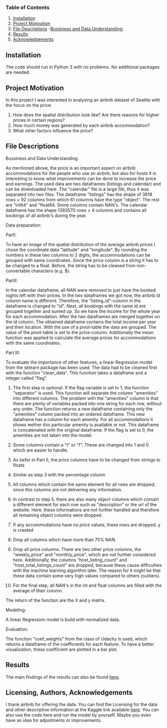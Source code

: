 ### Table of Contents

1. [Installation](#installation)
2. [Project Motivation](#motivation)
3. [File Descriptions](#files)
    -[Bussiness and Data Understanding:](#B&DU)
4. [Results](#results)
5. [Acknowledgements](#licensing)

## Installation <a name="installation"></a>

The code should run in Python 3 with no problems. No additional packages are needed. 

## Project Motivation<a name="motivation"></a>

In this project I was interested in analysing an airbnb dataset of Seattle with the focus on the price:

1. How does the spatial distribution look like? Are there reasons for higher prices in certain regions?
2. How much money was generated by each airbnb accommodation? 
3. What other factors influence the price?

## File Descriptions <a name="files"></a>

Bussiness and Data Understanding:

As mentioned above, the price is an important aspect on airbnb accommodations for the people who use an airbnb, but also for hosts it is 
interesting to know what improvements can be done to increase the price and earnings. 
The used data are two dataframes (listings and calendar) and can be downloaded here. The "calendar" file is a large file, thus it was 
separated into two files. The dataframe "listings" has the shape of 3818 rows × 92 columns from which 61 columns have the type "object". 
The rest are "int64" and "float64. Some columns contain NAN's. The calendar dataframe has the shape 1393570 rows × 4 columns and contains
all bookings of all airbnb's during the year.

Data preparation:

PartI:

To have an image of the spatial distribution of the average airbnb prices I chose the coordinate data "latitude" and "longitude".
By rounding the numbers in these two columns to 2 digits, the accommodations can be grouped with same coordinates. 
Since the price column is a string it has to be changed to a float. Before, the string has to be cleaned from non-convertable
characters (e.g. $). 

PartII: 

In the calendar dataframe, all NAN were removed to just have the booked nights left with their prices. 
In the two dataframes we got now, the airbnb id column name is different. Therefore, the "listing_id"-column in the dataframe is changed to "id". 
Next, all bookings with the same id are grouped together and sumed up. So we have the income for the whole year for each 
accommodation. After the two dataframes are merged together on the id column. The obtained dataframe contains the total income per year and
their location.
With the use of a pivot-table the data are grouped. The value of the pivot-table is set to the price-column. 
Additionally the mean function was applied to calculate the average prices for accommodations with the same coordinates.

Part III:

To evaluate the importance of other features, a linear Regression model from the sklearn package has been used.
The data had to be cleaned first with the function "clean_data". This function takes a dataframe and a integer called "flag".

1.  The first step is optional. If the flag variable is set to 1, the function "separator" is used. 
    This function will separate the column "amenities" into different columns. The problem with the "amenities" column is that there
    are plenty of variables packed into one string for each row, without any order. The function returns a new dataframe containing 
    only the "amenities" column packed into an ordered dataframe. This new dataframe has a column for each amenity. For all accommodations
    it shows wether this particular amenity is available or not. This dataframe is concatenated with the original dataframe.
    If the flag is set to 0, the amenities are not taken into the model. 

2.  Some columns contain a "t" or "f". These are changed into 1 and 0 which are easier to handle.
3.  As befor in Part II, the price columns have to be changed from strings to floats
4.  Similar as step 3 with the percentage column
5.  All columns which contain the same element for all rows are dropped, since this columns are not delivering any information.
6.  In contrast to step 5, there are also many object columns which contain a different element for each row such as "description" or the url
    of the website. Here, these informations are not further handled and therefore all remaining object columns were dropped.
7.  If any accommodations have no price values, these rows are dropped. y is created
8.  Drop all columns which have more than 75% NAN.
9.  Drop all price columns. There are two other price columns, the "weekly_price" and "monthly_price", which are not further considered here.
    Additionally, the columns "host_listing_count" and "host_total_listings_count" are dropped, because these cause difficulties with the 
    machine learning algorithm later. The reason for it might be that these data contain some very high values compared to others (outliers).
10. For the final step, all NAN's in the int and float columns are filled with the average of their column. 

The return of the function are the X and y matrix.

Modeling:

A linear Regression model is build with normalized data.

Evaluation:

The function "coef_weights" from the class of Udacity is used, which returns a dataframe of the coefficients for each feature. To have a better visualization, 
these coefficient are plotted in a bar plot. 

## Results<a name="results"></a>

The main findings of the results can also be found [here](https://naefrico.medium.com/what-drives-prices-at-airbnb-accommodations-c60e4589a099).

## Licensing, Authors, Acknowledgements<a name="licensing"></a>

I thank airbnb for offering the data. You can find the Licensing for the data and other descriptive information at the Kaggle link available [here](https://www.kaggle.com/airbnb/seattle/data). You can also use the code here and run the model by yourself. Maybe you even have an idea for adjustments or improvements. 

